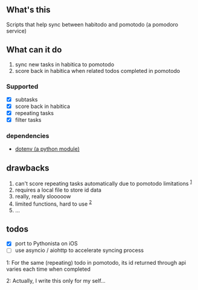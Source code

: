 ## What's this

Scripts that help sync between habitodo and pomotodo (a pomodoro service)

## What can it do

1. sync new tasks in habitica to pomotodo
2. score back in habitica when related todos completed in pomotodo

### Supported

- [x] subtasks
- [x] score back in habitica
- [x] repeating tasks
- [x] filter tasks

### dependencies

- [dotenv (a python module)](https://github.com/theskumar/python-dotenv)

## drawbacks

1. can't score repeating tasks automatically due to pomotodo limitations <sup>[1](#fn1)</sup>
2. requires a local file to store id data
3. really, really slooooow
4. limited functions, hard to use <sup>[2](#fn1)</sup>
5. ...

## todos

- [x] port to  Pythonista on iOS
- [ ] use asyncio / aiohttp to accelerate syncing process

<a name="fn1">1</a>: For the same (repeating) todo in pomotodo, its id returned through api varies each time when completed

<a name="fn2">2</a>: Actually, I write this only for my self…